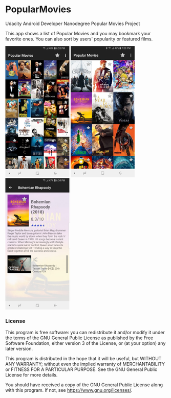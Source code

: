 # PopularMovies
Udacity Android Developer Nanodegree Popular Movies Project


This app shows a list of Popular Movies and you may bookmark your favorite ones. You can also sort by users' popularity or featured films.

<p float="left">
<img src="https://raw.githubusercontent.com/tadayoni1/popularmovies/master/screenshots/Popular%20Movies1.jpg" width="200">
<img src="https://raw.githubusercontent.com/tadayoni1/popularmovies/master/screenshots/Popular%20Movies2.jpg" width="200">
<img src="https://raw.githubusercontent.com/tadayoni1/popularmovies/master/screenshots/Popular%20Movies3.jpg" width="200">
</p>


### License

This program is free software: you can redistribute it and/or modify it under the terms of the GNU General Public License as published by the Free Software Foundation, either version 3 of the License, or (at your option) any later version.

This program is distributed in the hope that it will be useful, but WITHOUT ANY WARRANTY; without even the implied warranty of MERCHANTABILITY or FITNESS FOR A PARTICULAR PURPOSE.  See the GNU General Public License for more details.

You should have received a copy of the GNU General Public License along with this program.  If not, see <https://www.gnu.org/licenses/>.
